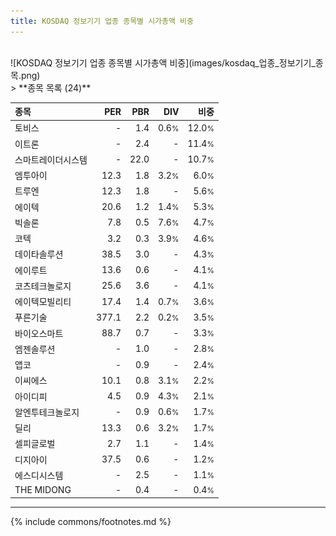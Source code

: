 ```yaml
---
title: KOSDAQ 정보기기 업종 종목별 시가총액 비중
---
```

<br>
![KOSDAQ 정보기기 업종 종목별 시가총액 비중](images/kosdaq_업종_정보기기_종목.png)
<br>
> **종목 목록 (24)**<a id="list"></a>

| **종목** | **PER** | **PBR** | **DIV** | **비중** |
| :------- | ------: | ------: | ------: | -------: |
| 토비스 | - | 1.4 | 0.6<small>%</small> | 12.0<small>%</small> |
| 이트론 | - | 2.4 | - | 11.4<small>%</small> |
| 스마트레이더시스템 | - | 22.0 | - | 10.7<small>%</small> |
| 엠투아이 | 12.3 | 1.8 | 3.2<small>%</small> | 6.0<small>%</small> |
| 트루엔 | 12.3 | 1.8 | - | 5.6<small>%</small> |
| 에이텍 | 20.6 | 1.2 | 1.4<small>%</small> | 5.3<small>%</small> |
| 빅솔론 | 7.8 | 0.5 | 7.6<small>%</small> | 4.7<small>%</small> |
| 코텍 | 3.2 | 0.3 | 3.9<small>%</small> | 4.6<small>%</small> |
| 데이타솔루션 | 38.5 | 3.0 | - | 4.3<small>%</small> |
| 에이루트 | 13.6 | 0.6 | - | 4.1<small>%</small> |
| 코츠테크놀로지 | 25.6 | 3.6 | - | 4.1<small>%</small> |
| 에이텍모빌리티 | 17.4 | 1.4 | 0.7<small>%</small> | 3.6<small>%</small> |
| 푸른기술 | 377.1 | 2.2 | 0.2<small>%</small> | 3.5<small>%</small> |
| 바이오스마트 | 88.7 | 0.7 | - | 3.3<small>%</small> |
| 엠젠솔루션 | - | 1.0 | - | 2.8<small>%</small> |
| 앱코 | - | 0.9 | - | 2.4<small>%</small> |
| 이씨에스 | 10.1 | 0.8 | 3.1<small>%</small> | 2.2<small>%</small> |
| 아이디피 | 4.5 | 0.9 | 4.3<small>%</small> | 2.1<small>%</small> |
| 알엔투테크놀로지 | - | 0.9 | 0.6<small>%</small> | 1.7<small>%</small> |
| 딜리 | 13.3 | 0.6 | 3.2<small>%</small> | 1.7<small>%</small> |
| 셀피글로벌 | 2.7 | 1.1 | - | 1.4<small>%</small> |
| 디지아이 | 37.5 | 0.6 | - | 1.2<small>%</small> |
| 에스디시스템 | - | 2.5 | - | 1.1<small>%</small> |
| THE MIDONG | - | 0.4 | - | 0.4<small>%</small> |

---
{% include commons/footnotes.md %}